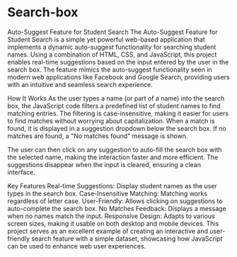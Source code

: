 # Search-box
Auto-Suggest Feature for Student Search
The Auto-Suggest Feature for Student Search is a simple yet powerful web-based application that implements a dynamic auto-suggest functionality for searching student names. Using a combination of HTML, CSS, and JavaScript, this project enables real-time suggestions based on the input entered by the user in the search box. The feature mimics the auto-suggest functionality seen in modern web applications like Facebook and Google Search, providing users with an intuitive and seamless search experience.

How It Works
As the user types a name (or part of a name) into the search box, the JavaScript code filters a predefined list of student names to find matching entries. The filtering is case-insensitive, making it easier for users to find matches without worrying about capitalization. When a match is found, it is displayed in a suggestion dropdown below the search box. If no matches are found, a "No matches found" message is shown.

The user can then click on any suggestion to auto-fill the search box with the selected name, making the interaction faster and more efficient. The suggestions disappear when the input is cleared, ensuring a clean interface.

Key Features
Real-time Suggestions: Display student names as the user types in the search box.
Case-Insensitive Matching: Matching works regardless of letter case.
User-Friendly: Allows clicking on suggestions to auto-complete the search box.
No Matches Feedback: Displays a message when no names match the input.
Responsive Design: Adapts to various screen sizes, making it usable on both desktop and mobile devices.
This project serves as an excellent example of creating an interactive and user-friendly search feature with a simple dataset, showcasing how JavaScript can be used to enhance web user experiences.
